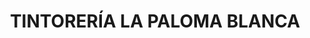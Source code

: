 ---
title: "TINTORERÍA LA PALOMA BLANCA"
url: /ciudad-autonoma-de-buenos-aires/tintoreria-la-paloma-blanca/
shop: Wäscherei
---